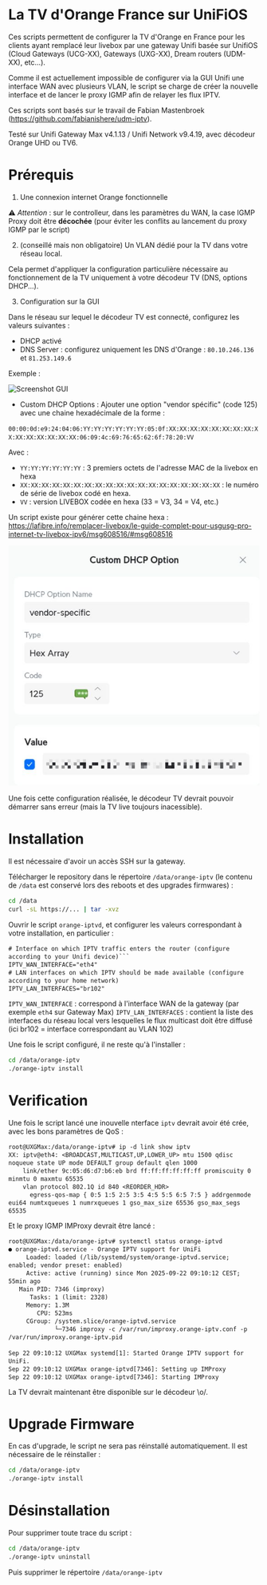# La TV d'Orange France sur UniFiOS

Ces scripts permettent de configurer la TV d'Orange en France pour les clients ayant remplacé leur livebox par une gateway Unifi basée sur UnifiOS (Cloud Gateways (UCG-XX), Gateways (UXG-XX), Dream routers (UDM-XX), etc...).

Comme il est actuellement impossible de configurer via la GUI Unifi une interface WAN avec plusieurs VLAN, le script se charge de créer la nouvelle interface et de lancer le proxy IGMP afin de relayer les flux IPTV.

Ces scripts sont basés sur le travail de Fabian Mastenbroek (https://github.com/fabianishere/udm-iptv).

Testé sur Unifi Gateway Max v4.1.13 / Unifi Network v9.4.19, avec décodeur Orange UHD ou TV6.

# Prérequis

1. Une connexion internet Orange fonctionnelle

⚠️ *Attention* : sur le controlleur, dans les paramètres du WAN, la case IGMP Proxy doit être **décochée** (pour éviter les conflits au lancement du proxy IGMP par le script)

2. (conseillé mais non obligatoire) Un VLAN dédié pour la TV dans votre réseau local.

Cela permet d'appliquer la configuration particulière nécessaire au fonctionnement de la TV uniquement à votre décodeur TV (DNS, options DHCP...).

3. Configuration sur la GUI

Dans le réseau sur lequel le décodeur TV est connecté, configurez les valeurs suivantes :

* DHCP activé
* DNS Server : configurez uniquement les DNS d'Orange : `80.10.246.136` et `81.253.149.6`

Exemple :

![Screenshot GUI](https://raw.githubusercontent.com/jbbodart/orange-iptv/refs/heads/main/img/Configuration%20r%C3%A9seau.png)

* Custom DHCP Options : Ajouter une option "vendor spécific" (code 125) avec une chaine hexadécimale de la forme :

`00:00:0d:e9:24:04:06:YY:YY:YY:YY:YY:YY:05:0f:XX:XX:XX:XX:XX:XX:XX:XX:XX:XX:XX:XX:XX:XX:XX:06:09:4c:69:76:65:62:6f:78:20:VV`

Avec :
* `YY:YY:YY:YY:YY:YY` : 3 premiers octets de l'adresse MAC de la livebox en hexa
* `XX:XX:XX:XX:XX:XX:XX:XX:XX:XX:XX:XX:XX:XX:XX:XX:XX:XX:XX` : le numéro de série de livebox codé en hexa.
* `VV` : version LIVEBOX codée en hexa (33 = V3, 34 = V4, etc.)

Un script existe pour générer cette chaine hexa : https://lafibre.info/remplacer-livebox/le-guide-complet-pour-usgusg-pro-internet-tv-livebox-ipv6/msg608516/#msg608516

![Screenshot GUI](https://raw.githubusercontent.com/jbbodart/orange-iptv/refs/heads/main/img/Configuration%20Option%20DHCP%202.jpg)

Une fois cette configuration réalisée, le décodeur TV devrait pouvoir démarrer sans erreur (mais la TV live toujours inacessible).

# Installation

Il est nécessaire d'avoir un accès SSH sur la gateway.

Télécharger le repository dans le répertoire `/data/orange-iptv` (le contenu de `/data` est conservé lors des reboots et des upgrades firmwares) :

```bash
cd /data
curl -sL https://... | tar -xvz
```

Ouvrir le script `orange-iptvd`, et configurer les valeurs correspondant à votre installation, en particulier :

```
# Interface on which IPTV traffic enters the router (configure according to your Unifi device)```
IPTV_WAN_INTERFACE="eth4"
# LAN interfaces on which IPTV should be made available (configure according to your home network)
IPTV_LAN_INTERFACES="br102"
```

`IPTV_WAN_INTERFACE` : correspond à l'interface WAN de la gateway (par exemple `eth4` sur Gateway Max)
`IPTV_LAN_INTERFACES` : contient la liste des interfaces du réseau local vers lesquelles le flux multicast doit être diffusé (ici br102 = interface correspondant au VLAN 102)

Une fois le script configuré, il ne reste qu'à l'installer :

```bash
cd /data/orange-iptv
./orange-iptv install
```

# Verification

Une fois le script lancé une inouvelle nterface `iptv` devrait avoir été crée, avec les bons paramètres de QoS :
```
root@UXGMax:/data/orange-iptv# ip -d link show iptv
XX: iptv@eth4: <BROADCAST,MULTICAST,UP,LOWER_UP> mtu 1500 qdisc noqueue state UP mode DEFAULT group default qlen 1000
    link/ether 9c:05:d6:d7:b6:eb brd ff:ff:ff:ff:ff:ff promiscuity 0 minmtu 0 maxmtu 65535 
    vlan protocol 802.1Q id 840 <REORDER_HDR> 
      egress-qos-map { 0:5 1:5 2:5 3:5 4:5 5:5 6:5 7:5 } addrgenmode eui64 numtxqueues 1 numrxqueues 1 gso_max_size 65536 gso_max_segs 65535 
```

Et le proxy IGMP IMProxy devrait être lancé :
```
root@UXGMax:/data/orange-iptv# systemctl status orange-iptvd
● orange-iptvd.service - Orange IPTV support for UniFi
     Loaded: loaded (/lib/systemd/system/orange-iptvd.service; enabled; vendor preset: enabled)
     Active: active (running) since Mon 2025-09-22 09:10:12 CEST; 55min ago
   Main PID: 7346 (improxy)
      Tasks: 1 (limit: 2328)
     Memory: 1.3M
        CPU: 523ms
     CGroup: /system.slice/orange-iptvd.service
             └─7346 improxy -c /var/run/improxy.orange-iptv.conf -p /var/run/improxy.orange-iptv.pid

Sep 22 09:10:12 UXGMax systemd[1]: Started Orange IPTV support for UniFi.
Sep 22 09:10:12 UXGMax orange-iptvd[7346]: Setting up IMProxy
Sep 22 09:10:12 UXGMax orange-iptvd[7346]: Starting IMProxy
```

La TV devrait maintenant être disponible sur le décodeur \o/.

# Upgrade Firmware

En cas d'upgrade, le script ne sera pas réinstallé automatiquement.
Il est nécessaire de le réinstaller :
```bash
cd /data/orange-iptv
./orange-iptv install
```

# Désinstallation

Pour supprimer toute trace du script :
```bash
cd /data/orange-iptv
./orange-iptv uninstall
```

Puis supprimer le répertoire `/data/orange-iptv`